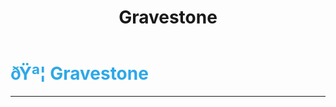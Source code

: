 ﻿---
lang: en-US
title: Gravestone
prev: Ghoul
next: OIIAI
---
# <font color=#2ea8e7>ðŸª¦ <b>Gravestone</b></font> <Badge text="Mixed" type="tip" vertical="middle"/>
---




